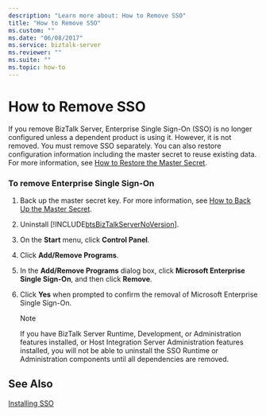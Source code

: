 ```yaml
---
description: "Learn more about: How to Remove SSO"
title: "How to Remove SSO"
ms.custom: ""
ms.date: "06/08/2017"
ms.service: biztalk-server
ms.reviewer: ""
ms.suite: ""
ms.topic: how-to
---
```

# How to Remove SSO
If you remove BizTalk Server, Enterprise Single Sign-On (SSO) is no longer configured unless a dependent product is using it. However, it is not removed. You must remove SSO separately. You can also restore configuration information including the master secret to reuse existing data. For more information, see [How to Restore the Master Secret](../core/how-to-restore-the-master-secret.md).  
  
### To remove Enterprise Single Sign-On  
  
1. Back up the master secret key. For more information, see [How to Back Up the Master Secret](../core/how-to-back-up-the-master-secret.md).  
  
2. Uninstall [!INCLUDE[btsBizTalkServerNoVersion](../includes/btsbiztalkservernoversion-md.md)].  
  
3. On the **Start** menu, click **Control Panel**.  
  
4. Click **Add/Remove Programs**.  
  
5. In the **Add/Remove Programs** dialog box, click **Microsoft Enterprise Single Sign-On**, and then click **Remove**.  
  
6. Click **Yes** when prompted to confirm the removal of Microsoft Enterprise Single Sign-On.  
  
   > [!NOTE]
   >  If you have BizTalk Server Runtime, Development, or Administration features installed, or Host Integration Server Administration features installed, you will not be able to uninstall the SSO Runtime or Administration components until all dependencies are removed.  
  
## See Also  
 [Installing SSO](../core/installing-sso.md)
